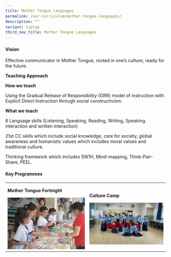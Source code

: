 ```yaml
---
title: Mother Tongue Languages
permalink: /our-curriculum/mother-tongue-languages/
description: ""
variant: tiptap
third_nav_title: Mother Tongue Languages
---
```

<h4><strong>Vision</strong></h4><p>Effective communicator in Mother Tongue, rooted in one’s culture, ready for the future.</p><p><strong>Teaching Approach</strong></p><p><strong>How we teach</strong></p><p>Using the Gradual Release of Responsibility (GRR) model of instruction with Explicit Direct Instruction through social constructivism.&nbsp;</p><p><strong>What we teach</strong></p><p>6 Language skills (Listening, Speaking, Reading, Writing, Speaking interaction and written interaction)</p><p>21st CC skills which include social knowledge, care for society, global awareness and humanistic values which includes moral values and traditional culture.&nbsp;</p><p>Thinking framework which includes 5W1H, Mind-mapping, Think-Pair-Share, PEEL.</p><h4>Key Programmes</h4><table><tbody><tr><td rowspan="1" colspan="1"><p><strong>Mother Tongue Fortnight</strong></p><a class="isomer-image-wrapper" href="/our-curriculum/mother-tongue-languages/mother-tongue-fortnight/"><img style="width: 100%" height="auto" width="100%" src="/images/Mother%20Tongue%20Language/mothertongue9.jpg"></a></td><td rowspan="1" colspan="1"><p><strong>Culture Camp</strong></p><div class="isomer-image-wrapper"><img style="width: 100%" height="auto" width="100%" alt="" src="/images/Mother Tongue Language/mothertongue48.jpg"></div></td></tr></tbody></table><p></p><p></p>